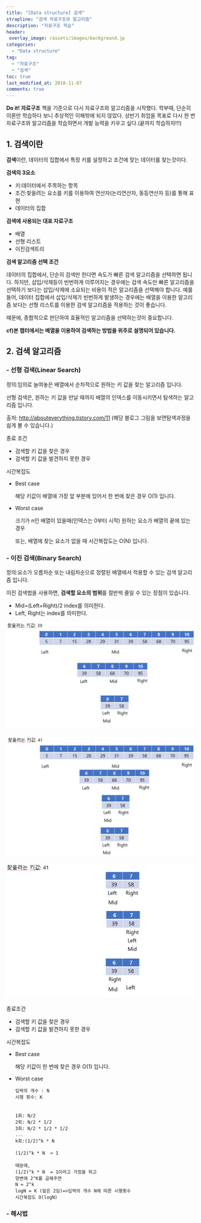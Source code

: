 ```yaml
---
title: "[Data structure] 검색"
strapline: "검색 자료구조와 알고리즘"
description: "자료구조 학습"
header:
 overlay_image: /assets/images/background.jp
categories:
  - "Data structure"
tag:
  - "자료구조"
  - "검색"
toc: true
last_modified_at: 2018-11-07
comments: true
---
```


**Do it! 자료구조** 책을 기준으로 다시 자료구조와 알고리즘을 시작했다. 학부때, 단순히 이론만 학습하다 보니 추상적인 이해밖에 되지 않았다. 상반기 취업을 목표로 다시 한 번 자료구조와 알고리즘을 학습하면서 개발 능력을 키우고 싶다.(끝까지 학습하자!!!)



## 1. 검색이란

**검색**이란, 데이터의 집합에서 특정 키를 설정하고 조건에 맞는 데이터를 찾는것이다.

**검색의 3요소**

- 키:데이터에서 주목하는 항목
- 조건:찾을려는 요소를 키를 이용하여 연산자(논리연산자, 동등연산자 등)를 통해 표현
- 데이터의 집합



**검색에 사용되는 대표 자료구조**

- 배열
- 선형 리스트
- 이진검색트리



**검색 알고리즘 선택 조건**

데이터의 집합에서, 단순히 검색만 한다면 속도가 빠른 검색 알고리즘을 선택하면 됩니다. 하지만,  삽입/삭제등이 빈번하게 이루어지는 경우에는 검색 속도만 빠른 알고리즘을 선택하기 보다는 삽입/삭제에 소요되는 비용이 적은 알고리즘을 선택해야 합니다. 예를들어, 데이터 집합에서 삽입/삭제가 빈번하게 발생하는 경우에는 배열을 이용한 알고리즘 보다는 선형 리스트를 이용한 검색 알고리즘을 적용하는 것이 좋습니다.



때문에, 종합적으로 판단하여 효율적인 알고리즘을 선택하는것이 중요합니다. 

**cf)본 챕터에서는 배열을 이용하여 검색하는 방법을 위주로 설명되어 있습니다.**



## 2. 검색 알고리즘

### - 선형 검색(Linear Search)

정의:임의로 늘여놓은 배열에서 순차적으로 원하는 키 값을 찾는 알고리즘 입니다.

선형 검색은, 원하는 키 값을 만날 때까지 배열의 인덱스를 이동시키면서 탐색하는 알고리즘 입니다.



출처: http://abouteverything.tistory.com/11  (해당 블로그 그림을  보면탐색과정을 쉽게 볼 수 있습니다.)



종료 조건

- 검색할 키 값을 찾은 경우
- 검색할 키 값을 발견하지 못한 경우



시간복잡도

- Best case

  해당 키값이 배열에 가장 앞 부분에 있어서 한 번에 찾은 경우 O(1) 입니다.

- Worst case

  크기가 n인 배열이 있을때(인덱스는 0부터 시작) 원하는 요소가 배열의 끝에 있는 경우

  또는, 배열에 찾는 요소가 없을 때 시간복잡도는 O(N) 입니다.



### - 이진 검색(Binary Search)

정의:요소가 오름차순 또는 내림차순으로 정렬된 배열에서 적용할 수 있는 검색 알고리즘 입니다. 

이진 검색법을 사용하면, **검색할 요소의 범위**를 절반씩 줄일 수 있는 장점이 있습니다.



- Mid=(Left+Right)/2 index를 의미한다.
- Left, Right는 index를 의미한다.



![binary1](/assets/images/binary1.jpg)

![binary2](/assets/images/binary2.jpg)

![binary3](/assets/images/binary3.jpg)



종료조건

- 검색할 키 값을 찾은 경우
- 검색할 키 값을 발견하지 못한 경우





시간복잡도

- Best case

  해당 키값이 한 번에 찾은 경우 O(1) 입니다.

- Worst case

  ```
  입력의 개수 : N
  시행 횟수: K
  
  
  1회: N/2
  2회: N/2 * 1/2
  3회: N/2 * 1/2 * 1/2
  ...
  k회:(1/2)^k * N
  
  (1/2)^k * N  ≈ 1
  
  때문에,
  (1/2)^k * N  = 1이라고 가정을 하고
  양변에 2^K를 곱해주면
  N = 2^k
  logN = K (밑은 2임)=>입력의 개수 N에 따른 시행횟수
  시간복잡도 O(logN)
  
  ```



### - 해시법






